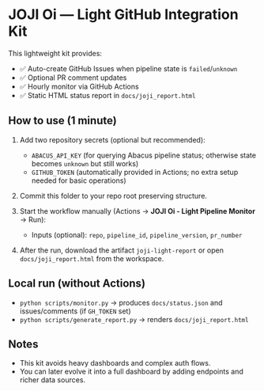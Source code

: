 # JOJI Oi — Light GitHub Integration Kit

This lightweight kit provides:
- ✅ Auto-create GitHub Issues when pipeline state is `failed`/`unknown`
- ✅ Optional PR comment updates
- ✅ Hourly monitor via GitHub Actions
- ✅ Static HTML status report in `docs/joji_report.html`

## How to use (1 minute)

1) Add two repository secrets (optional but recommended):
   - `ABACUS_API_KEY` (for querying Abacus pipeline status; otherwise state becomes `unknown` but still works)
   - `GITHUB_TOKEN` (automatically provided in Actions; no extra setup needed for basic operations)

2) Commit this folder to your repo root preserving structure.

3) Start the workflow manually (Actions → **JOJI Oi - Light Pipeline Monitor** → Run):
   - Inputs (optional): `repo`, `pipeline_id`, `pipeline_version`, `pr_number`

4) After the run, download the artifact `joji-light-report` or open `docs/joji_report.html` from the workspace.

## Local run (without Actions)

- `python scripts/monitor.py`   → produces `docs/status.json` and issues/comments (if `GH_TOKEN` set)
- `python scripts/generate_report.py` → renders `docs/joji_report.html`

## Notes

- This kit avoids heavy dashboards and complex auth flows.
- You can later evolve it into a full dashboard by adding endpoints and richer data sources.
